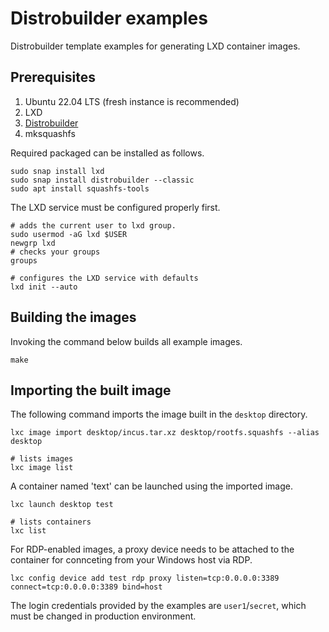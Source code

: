 # Distrobuilder examples

Distrobuilder template examples for generating LXD container images.

## Prerequisites

1. Ubuntu 22.04 LTS (fresh instance is recommended)
2. LXD
3. [Distrobuilder](https://github.com/lxc/distrobuilder)
4. mksquashfs

Required packaged can be installed as follows.
```
sudo snap install lxd
sudo snap install distrobuilder --classic
sudo apt install squashfs-tools
```

The LXD service must be configured properly first.
```
# adds the current user to lxd group.
sudo usermod -aG lxd $USER
newgrp lxd
# checks your groups
groups

# configures the LXD service with defaults
lxd init --auto
```

## Building the images

Invoking the command below builds all example images.
```
make
```

## Importing the built image

The following command imports the image built in the `desktop` directory.
```
lxc image import desktop/incus.tar.xz desktop/rootfs.squashfs --alias desktop

# lists images
lxc image list
```

A container named 'text' can be launched using the imported image.
```
lxc launch desktop test

# lists containers
lxc list
```

For RDP-enabled images, a proxy device needs to be attached to the container for connceting from your Windows host via RDP.
```
lxc config device add test rdp proxy listen=tcp:0.0.0.0:3389 connect=tcp:0.0.0.0:3389 bind=host
```

The login credentials provided by the examples are `user1`/`secret`, which must be changed in production environment.
